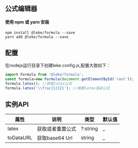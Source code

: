 ## 公式编辑器
#### 使用 npm 或 yarn 安装
```
npm install @leke/formula --save
yarn add @leke/formula --save
```

## 配置
在nodejs运行目录下创建leke.config.js,配置大致如下：
```js
import Formula from '@leke/formula';
const formula=new Formula(document.getElementById('root'));
formula.latex(); //获取latex公式
formula.latex('\\frac{1}{2}'); //根据latex渲染公式
```

## 实例API
| 属性 | 说明 | 类型 | 默认值 | 
| --- | --- | --- | --- | 
| latex | 获取或者重置公式 | ?:string | _ |
| toDataURL | 获取base64 Url| string | _ |


